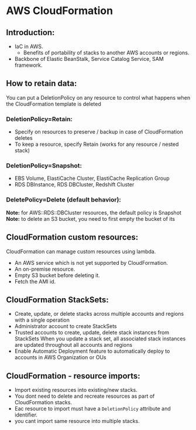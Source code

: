 # AWS CloudFormation

## Introduction:

- IaC in AWS.
  - Benefits of portability of stacks to another AWS accounts or regions.
- Backbone of Elastic BeanStalk, Service Catalog Service, SAM framework.

## How to retain data:

You can put a DeletionPolicy on any resource to control what happens when the CloudFormation template is deleted

### DeletionPolicy=Retain:

- Specify on resources to preserve / backup in case of CloudFormation deletes
- To keep a resource, specify Retain (works for any resource / nested stack)

### DeletionPolicy=Snapshot:

- EBS Volume, ElastiCache Cluster, ElastiCache Replication Group
- RDS DBInstance, RDS DBCluster, Redshift Cluster

### DeletePolicy=Delete (default behavior):

**Note:** for AWS::RDS::DBCluster resources, the default policy is Snapshot
**Note:** to delete an S3 bucket, you need to first empty the bucket of its

## CloudFormation custom resources:

CloudFormation can manage custom resources using lambda.

- An AWS service which is not yet supported by CloudFormation.
- An on-premise resource.
- Empty S3 bucket before deleting it.
- Fetch the AMI id.

## CloudFormation StackSets:

- Create, update, or delete stacks across multiple accounts and regions with a single operation
- Administrator account to create StackSets
- Trusted accounts to create, update, delete stack instances from StackSets When you update a stack set, all associated stack instances are updated throughout all accounts and regions
- Enable Automatic Deployment feature to automatically deploy to accounts in AWS Organization or OUs

## CloudFormation - resource imports:

- Import existing resources into existing/new stacks.
- You dont need to delete and recreate resources as part of CloudFormation stacks.
- Eac resource to import must have a `DeletionPolicy` attribute and identifier.
- you cant import same resource into multiple stacks.